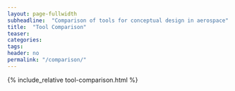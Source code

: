 ```yaml
---
layout: page-fullwidth
subheadline:  "Comparison of tools for conceptual design in aerospace"
title:  "Tool Comparison"
teaser: 
categories:
tags:
header: no
permalink: "/comparison/"
---
```


{% include_relative tool-comparison.html %}
